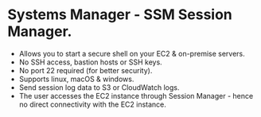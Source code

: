 # **Systems Manager - SSM Session Manager.**

* Allows you to start a secure shell on your EC2 & on-premise servers.
* No SSH access, bastion hosts or SSH keys.
* No port 22 required (for better security).
* Supports linux, macOS & windows.
* Send session log data to S3 or CloudWatch logs.
* The user accesses the EC2 instance through Session Manager - hence no direct connectivity with the EC2 instance.